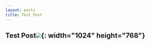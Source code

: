```yaml
---
layout: posts
title: Test Post
---
```

## Test Post![](/uploads/covid-relief-one.jpeg){: width="1024" height="768"}